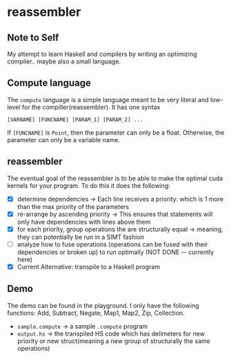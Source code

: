 # reassembler

## Note to Self

My attempt to learn Haskell and compilers by writing an optimizing compiler.. maybe also a small language.

## Compute language

The `compute` language is a simple language meant to be very literal and low-level for the compiller(reassembler). It has one syntax

```
[VARNAME] [FUNCNAME] [PARAM_1] [PARAM_2] ...
```

If `[FUNCNAME]` is `Point`, then the parameter can only be a float. Otherwise, the parameter can only be a variable name.

## reassembler

The eventual goal of the reassembler is to be able to make the optimal cuda kernels for your program. To do this it does the following:

- [x] determine dependencies -> Each line receives a priority: which is 1 more than the max priority of the parameters
- [x] re-arrange by ascending priority -> This ensures that statements will only have dependencies with lines above them
- [x] for each priority, group operations the are structurally equal -> meaning, they can potentially be run in a SIMT fashion
- [ ] analyze how to fuse operations (operations can be fused with their dependencies or broken up) to run optimally (NOT DONE -- currently here)
- [x] Current Alternative: transpile to a Haskell program

## Demo

The demo can be found in the playground. I only have the following functions: Add, Subtract, Negate, Map1, Map2, Zip, Collection.

- `sample.compute` -> a sample `.compute` program
- `output.hs` -> the transpiled HS code which has delimeters for new priority or new struct(meaning a new group of structurally the same operations)
